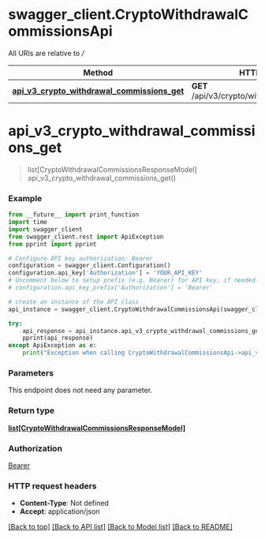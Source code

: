 # swagger_client.CryptoWithdrawalCommissionsApi

All URIs are relative to */*

Method | HTTP request | Description
------------- | ------------- | -------------
[**api_v3_crypto_withdrawal_commissions_get**](CryptoWithdrawalCommissionsApi.md#api_v3_crypto_withdrawal_commissions_get) | **GET** /api/v3/crypto/withdrawal/commissions | 

# **api_v3_crypto_withdrawal_commissions_get**
> list[CryptoWithdrawalCommissionsResponseModel] api_v3_crypto_withdrawal_commissions_get()



### Example
```python
from __future__ import print_function
import time
import swagger_client
from swagger_client.rest import ApiException
from pprint import pprint

# Configure API key authorization: Bearer
configuration = swagger_client.Configuration()
configuration.api_key['Authorization'] = 'YOUR_API_KEY'
# Uncomment below to setup prefix (e.g. Bearer) for API key, if needed
# configuration.api_key_prefix['Authorization'] = 'Bearer'

# create an instance of the API class
api_instance = swagger_client.CryptoWithdrawalCommissionsApi(swagger_client.ApiClient(configuration))

try:
    api_response = api_instance.api_v3_crypto_withdrawal_commissions_get()
    pprint(api_response)
except ApiException as e:
    print("Exception when calling CryptoWithdrawalCommissionsApi->api_v3_crypto_withdrawal_commissions_get: %s\n" % e)
```

### Parameters
This endpoint does not need any parameter.

### Return type

[**list[CryptoWithdrawalCommissionsResponseModel]**](CryptoWithdrawalCommissionsResponseModel.md)

### Authorization

[Bearer](../README.md#Bearer)

### HTTP request headers

 - **Content-Type**: Not defined
 - **Accept**: application/json

[[Back to top]](#) [[Back to API list]](../README.md#documentation-for-api-endpoints) [[Back to Model list]](../README.md#documentation-for-models) [[Back to README]](../README.md)

